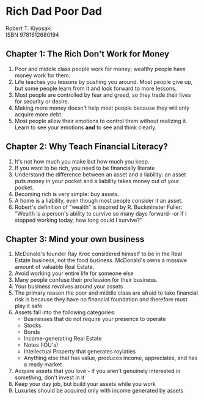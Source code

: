 # Rich Dad Poor Dad  
Robert T. Kiyosaki  
ISBN 9781612680194  

## Chapter 1: The Rich Don't Work for Money

1. Poor and middle class people work for money; wealthy people have money work for them.
2. Life teaches you lessons by pushing you around. Most people give up, but some people learn from it and look forward to more lessons.
3. Most people are controlled by fear and greed, so they trade their lives for security or desire.
4. Making more money doesn't help most people because they will only acquire more debt.
5. Most people allow their emotions to control them without realizing it. Learn to see your emotions **and** to see and think clearly.

## Chapter 2: Why Teach Financial Literacy?

1. It's not how much you make but how much you keep.
2. If you want to be rich, you need to be financially literate
3. Understand the difference between an asset and a liability: an asset puts money in your pocket and a liability takes money out of your pocket.
4. Becoming rich is very simple: buy assets.
5. A home is a liability, even though most people consider it an asset.
6. Robert's definition of "wealth" is inspired by  R. Buckminster Fuller: "Wealth is a person's ability to survive so many days forward--or if I stopped working today, how long could I survive?"

## Chapter 3: Mind your own business

1. McDonald's founder Ray Kroc considered himself to be in the Real Estate business, not the food business. McDonald's owns a massive amount of valuable Real Estate.
2. Avoid working your entire life for someone else
3. Many people confuse their profession for their business.
4. Your business revolves around your assets
5. The primary reason the poor and middle class are afraid to take financial risk is because they have no financial foundation and therefore must play it safe
6. Assets fall into the following categories:
    - Businesses that do not require your presence to operate
    - Stocks
    - Bonds
    - Income-generating Real Estate
    - Notes (IOU's)
    - Intellectual Property that generates roylaties
    - Anything else that has value, produces income, appreciates, and has a ready market
7. Acquire assets that you love - if you aren't genuinely interested in something, don't invest in it
8. Keep your day job, but build your assets while you work
9. Luxuries should be acquired only with income generated by assets
